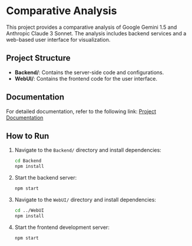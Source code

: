 # Comparative Analysis

This project provides a comparative analysis of Google Gemini 1.5 and Anthropic Claude 3 Sonnet. The analysis includes backend services and a web-based user interface for visualization.

## Project Structure

- **Backend/**: Contains the server-side code and configurations.
- **WebUI/**: Contains the frontend code for the user interface.


## Documentation

For detailed documentation, refer to the following link:
[Project Documentation](https://onedrive.live.com/embed?cid=927f4c1cf4825c6c&id=927F4C1CF4825C6C!s1201723987a645d99e884502fe569038&resid=927F4C1CF4825C6C!s1201723987a645d99e884502fe569038&ithint=file,pdf&embed=1&migratedtospo=true&redeem=aHR0cHM6Ly8xZHJ2Lm1zL2IvYy85MjdmNGMxY2Y0ODI1YzZjL0lRUTVjZ0VTcG9mWlJaNklSUUwtVnBBNEFlUGJNX3JWaExQVHpnalVnWkJ1aXlB)

## How to Run

1. Navigate to the `Backend/` directory and install dependencies:
   ```bash
   cd Backend
   npm install
   ```
2. Start the backend server:
   ```bash
   npm start
   ```
3. Navigate to the `WebUI/` directory and install dependencies:
   ```bash
   cd ../WebUI
   npm install
   ```
4. Start the frontend development server:
   ```bash
   npm start
   ```
